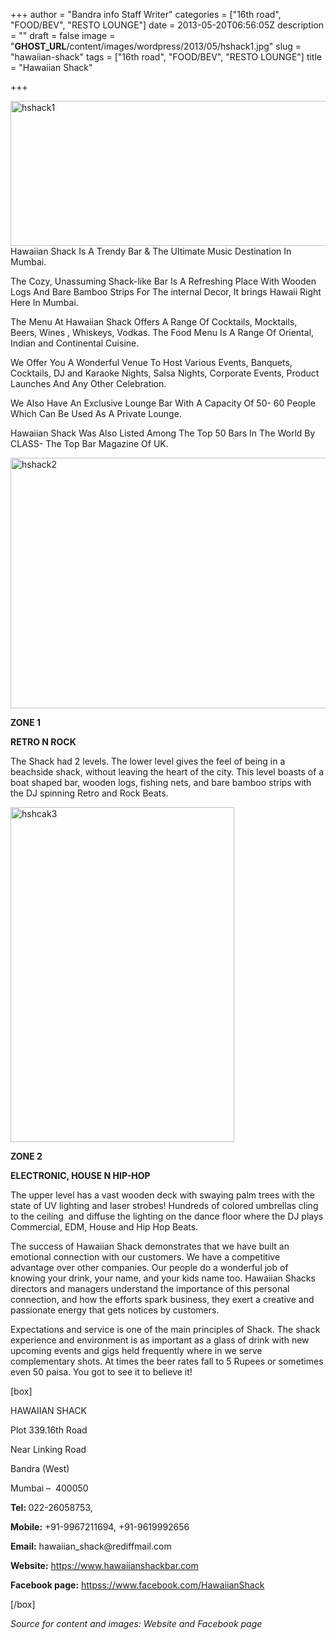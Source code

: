 +++
author = "Bandra info Staff Writer"
categories = ["16th road", "FOOD/BEV", "RESTO LOUNGE"]
date = 2013-05-20T06:56:05Z
description = ""
draft = false
image = "__GHOST_URL__/content/images/wordpress/2013/05/hshack1.jpg"
slug = "hawaiian-shack"
tags = ["16th road", "FOOD/BEV", "RESTO LOUNGE"]
title = "Hawaiian Shack"

+++


<p><a href="https://i1.wp.com/bandra.info/wp-content/uploads/2013/05/hshack1.jpg?ssl=1"><img loading="lazy" class="size-full wp-image-2113 aligncenter" alt="hshack1" src="https://i1.wp.com/bandra.info/wp-content/uploads/2013/05/hshack1.jpg?resize=601%2C232&#038;ssl=1" width="601" height="232" srcset="https://i1.wp.com/bandra.info/wp-content/uploads/2013/05/hshack1.jpg?w=601&amp;ssl=1 601w, https://i1.wp.com/bandra.info/wp-content/uploads/2013/05/hshack1.jpg?resize=300%2C115&amp;ssl=1 300w" sizes="(max-width: 601px) 100vw, 601px" data-recalc-dims="1" /></a>Hawaiian Shack Is A Trendy Bar &amp; The Ultimate Music Destination In Mumbai.</p>
<p>The Cozy, Unassuming Shack-like Bar Is A Refreshing Place With Wooden Logs And Bare Bamboo Strips For The internal Decor, It brings Hawaii Right Here In Mumbai.</p>
<p>The Menu At Hawaiian Shack Offers A Range Of Cocktails, Mocktails, Beers, Wines , Whiskeys, Vodkas. The Food Menu Is A Range Of Oriental, Indian and Continental Cuisine.</p>
<p>We Offer You A Wonderful Venue To Host Various Events, Banquets, Cocktails, DJ and Karaoke Nights, Salsa Nights, Corporate Events, Product Launches And Any Other Celebration.</p>
<p>We Also Have An Exclusive Lounge Bar With A Capacity Of 50- 60 People Which Can Be Used As A Private Lounge.</p>
<p>Hawaiian Shack Was Also Listed Among The Top 50 Bars In The World By CLASS- The Top Bar Magazine Of UK.</p>
<p><a href="https://i2.wp.com/bandra.info/wp-content/uploads/2013/05/hshack2.jpg?ssl=1"><img loading="lazy" class="size-full wp-image-2114 aligncenter" alt="hshack2" src="https://i2.wp.com/bandra.info/wp-content/uploads/2013/05/hshack2.jpg?resize=601%2C401&#038;ssl=1" width="601" height="401" srcset="https://i2.wp.com/bandra.info/wp-content/uploads/2013/05/hshack2.jpg?w=601&amp;ssl=1 601w, https://i2.wp.com/bandra.info/wp-content/uploads/2013/05/hshack2.jpg?resize=300%2C200&amp;ssl=1 300w" sizes="(max-width: 601px) 100vw, 601px" data-recalc-dims="1" /></a></p>
<p><strong>ZONE 1</strong></p>
<p><strong>RETRO N ROCK</strong></p>
<p>The Shack had 2 levels. The lower level gives the feel of being in a beachside shack, without leaving the heart of the city. This level boasts of a boat shaped bar, wooden logs, fishing nets, and bare bamboo strips with the DJ spinning Retro and Rock Beats.</p>
<p><a href="https://i0.wp.com/bandra.info/wp-content/uploads/2013/05/hshcak3.jpg?ssl=1"><img loading="lazy" class=" wp-image-2112 alignright" alt="hshcak3" src="https://i0.wp.com/bandra.info/wp-content/uploads/2013/05/hshcak3.jpg?resize=358%2C536&#038;ssl=1" width="358" height="536" srcset="https://i0.wp.com/bandra.info/wp-content/uploads/2013/05/hshcak3.jpg?w=597&amp;ssl=1 597w, https://i0.wp.com/bandra.info/wp-content/uploads/2013/05/hshcak3.jpg?resize=200%2C300&amp;ssl=1 200w" sizes="(max-width: 358px) 100vw, 358px" data-recalc-dims="1" /></a></p>
<p><strong>ZONE 2</strong></p>
<p><strong>ELECTRONIC, HOUSE N HIP-HOP</strong></p>
<p>The upper level has a vast wooden deck with swaying palm trees with the state of UV lighting and laser strobes! Hundreds of colored umbrellas cling to the ceiling  and diffuse the lighting on the dance floor where the DJ plays Commercial, EDM, House and Hip Hop Beats.</p>
<p>The success of Hawaiian Shack demonstrates that we have built an emotional connection with our customers. We have a competitive advantage over other companies. Our people do a wonderful job of knowing your drink, your name, and your kids name too. Hawaiian Shacks directors and managers understand the importance of this personal connection, and how the efforts spark business, they exert a creative and passionate energy that gets notices by customers.</p>
<p>Expectations and service is one of the main principles of Shack. The shack experience and environment is as important as a glass of drink with new upcoming events and gigs held frequently where in we serve complementary shots. At times the beer rates fall to 5 Rupees or sometimes even 50 paisa. You got to see it to believe it!</p>
<p>[box]</p>
<p>HAWAIIAN SHACK</p>
<p>Plot 339.16th Road</p>
<p>Near Linking Road</p>
<p>Bandra (West)</p>
<p>Mumbai &#8211;  400050</p>
<p><b>Tel: </b>022-26058753,</p>
<p><b>Mobile:</b> +91-9967211694, +91-9619992656</p>
<p><b>Email:</b> hawaiian_shack@rediffmail.com</p>
<p><b>Website:</b> <a href="https://www.hawaiianshackbar.com/">https://www.hawaiianshackbar.com</a></p>
<p><b>Facebook page:</b> <a href="httpss://www.facebook.com/HawaiianShack">httpss://www.facebook.com/HawaiianShack</a></p>
<p>[/box]</p>
<p><em>Source for content and images: Website and Facebook page</em></p>



